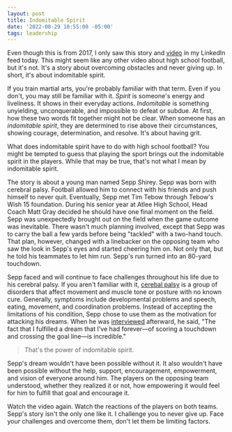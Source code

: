 ```yaml
---
layout: post
title: Indomitable Spirit
date: '2022-08-29 10:55:00 -05:00'
tags: leadership
---
```


Even though this is from 2017, I only saw this story and [video](https://youtu.be/2AqPN6KJOzo) in my LinkedIn feed today. This might seem like any other video about high school football, but it's not. It's a story about overcoming obstacles and never giving up. In short, it's about indomitable spirit.

If you train martial arts, you're probably familiar with that term. Even if you don't, you may still be familiar with it. *Spirit* is someone's energy and liveliness. It shows in their everyday actions. *Indomitable* is something unyielding, unconquerable, and impossible to defeat or subdue. At first, how these two words fit together might not be clear. When someone has an *indomitable spirit*, they are determined to rise above their circumstances, showing courage, determination, and resolve. It's about having grit.

What does indomitable spirit have to do with high school football? You might be tempted to guess that playing the sport brings out the indomitable spirit in the players. While that may be true, that's not what I mean by indomitable spirit.

The story is about a young man named Sepp Shirey. Sepp was born with cerebral palsy. Football allowed him to connect with his friends and push himself to never quit. Eventually, Sepp met Tim Tebow through Tebow's Wish 15 foundation. During his senior year at Atlee High School, Head Coach Matt Gray decided he should have one final moment on the field. Sepp was unexpectedly brought out on the field when the game outcome was inevitable. There wasn't much planning involved, except that Sepp was to carry the ball a few yards before being "tackled" with a two-hand touch. That plan, however, changed with a linebacker on the opposing team who saw the look in Sepp's eyes and started cheering him on. Not only that, but he told his teammates to let him run. Sepp's run turned into an 80-yard touchdown. 

Sepp faced and will continue to face challenges throughout his life due to his cerebral palsy. If you aren't familiar with it, [cerebal palsy](https://www.mayoclinic.org/diseases-conditions/cerebral-palsy/symptoms-causes/syc-20353999) is a group of disorders that affect movement and muscle tone or posture with no known cure. Generally, symptoms include developmental problems and speech, eating, movement, and coordination problems. Instead of accepting the limitations of his condition, Sepp chose to use them as the motivation for attacking his dreams. When he was [interviewed](https://www.wtvr.com/2017/11/02/the-story-behind-sepp-shireys-inspirational-touchdown-run) afterward, he said, "The fact that I fulfilled a dream that I've had forever&mdash;of scoring a touchdown and crossing the goal line&mdash;is incredible."

> That's the power of indomitable spirit.

Sepp's dream wouldn't have been possible without it. It also wouldn't have been possible without the help, support, encouragement, empowerment, and vision of everyone around him. The players on the opposing team understood, whether they realized it or not, how empowering it would feel for him to fulfill that goal and encourage it.

Watch the video again. Watch the reactions of the players on both teams. Sepp's story isn't the only one like it. I challenge you to never give up. Face your challenges and overcome them, don't let them be limiting factors.